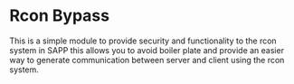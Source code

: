 # Rcon Bypass
This is a simple module to provide security and functionality to the rcon system in SAPP this allows you to avoid boiler plate and provide an easier way to generate communication between server and client using the rcon system.